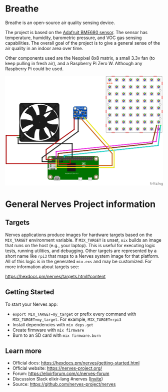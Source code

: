 # Breathe
Breathe is an open-source air quality sensing device.

The project is based on the [Adafruit BME680 sensor](https://www.adafruit.com/product/3660).
The sensor has temperature, humidity, barometric pressure, and VOC gas sensing capabilities.
The overall goal of the project is to give a general sense of the air quality in an indoor area over time.

Other components used are the Neopixel 8x8 matrix, a small 3.3v fan (to keep pulling in fresh air), and a Raspberry Pi Zero W. Although any Raspberry Pi could be used.

![wiring diagram](https://github.com/supersimple/breathe/blob/master/breathe_bb.png)

# General Nerves Project information

## Targets

Nerves applications produce images for hardware targets based on the
`MIX_TARGET` environment variable. If `MIX_TARGET` is unset, `mix` builds an
image that runs on the host (e.g., your laptop). This is useful for executing
logic tests, running utilities, and debugging. Other targets are represented by
a short name like `rpi3` that maps to a Nerves system image for that platform.
All of this logic is in the generated `mix.exs` and may be customized. For more
information about targets see:

https://hexdocs.pm/nerves/targets.html#content

## Getting Started

To start your Nerves app:
  * `export MIX_TARGET=my_target` or prefix every command with
    `MIX_TARGET=my_target`. For example, `MIX_TARGET=rpi3`
  * Install dependencies with `mix deps.get`
  * Create firmware with `mix firmware`
  * Burn to an SD card with `mix firmware.burn`

## Learn more

  * Official docs: https://hexdocs.pm/nerves/getting-started.html
  * Official website: https://nerves-project.org/
  * Forum: https://elixirforum.com/c/nerves-forum
  * Discussion Slack elixir-lang #nerves ([Invite](https://elixir-slackin.herokuapp.com/))
  * Source: https://github.com/nerves-project/nerves
